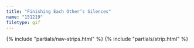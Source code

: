 ```yaml
---
title: "Finishing Each Other’s Silences"
name: "151219"
filetype: gif
---
```


{% include "partials/nav-strips.html" %}
{% include "partials/strip.html" %}